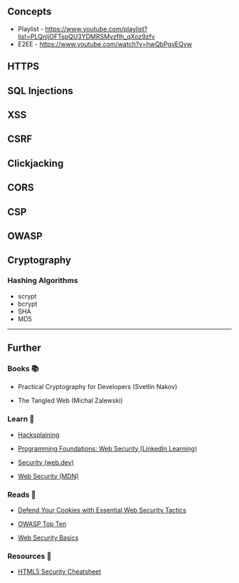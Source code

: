 ## Concepts

- Playlist - https://www.youtube.com/playlist?list=PLQnljOFTspQU3YDMRSMvzflh_qXoz9zfv
- E2EE - https://www.youtube.com/watch?v=hwQbPgvEQyw

## HTTPS

## SQL Injections

## XSS

## CSRF

## Clickjacking

## CORS

## CSP

## OWASP

## Cryptography

### Hashing Algorithms

- scrypt
- bcrypt
- SHA
- MD5


---
## Further

### Books 📚

- Practical Cryptography for Developers (Svetlin Nakov)

- The Tangled Web (Michal Zalewski)
### Learn 🧠

- [Hacksplaining](https://www.hacksplaining.com/lessons)

- [Programming Foundations: Web Security (LinkedIn Learning)](https://www.linkedin.com/learning/programming-foundations-web-security-22680062)

- [Security (web.dev)](https://web.dev/secure/)

- [Web Security (MDN)](https://developer.mozilla.org/en-US/docs/Web/Security)
### Reads 📄

- [Defend Your Cookies with Essential Web Security Tactics](https://maggieappleton.com/websecurity)

- [OWASP Top Ten](https://owasp.org/www-project-top-ten/)

- [Web Security Basics](https://github.com/vasanthk/web-security-basics)
### Resources 🧩

- [HTML5 Security Cheatsheet](https://html5sec.org/)
